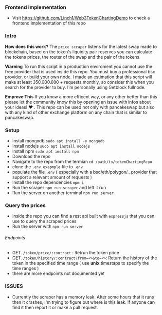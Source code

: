 ### Frontend Implementation
- Visit https://github.com/Linch1/Web3TokenChartingDemo to check a frontend implementation of this repo

### Intro

**How does this work?** The `price scraper` listens for the latest swap made to blockchain, based on the token's liquidity pair reserves you can calculate the tokens prices, the router of the swap and the pair of the tokens.

**Warning** To run this script in a production enviroment you cannot use the free provider that is used inside this repo. You must buy a professional bsc provider, or build your own node. I made an estimation that this script will make at least 350.000.000 +  requests monthly, so consider this when you search for the provider to buy. I'm personally using Getblock fullnode.

**Emprove This** If you know a more efficent way, or any other better than this please let the community know this by opening an issue with infos about your ideas! :heart: . This repo can be used not only with pancakeswap but also with any kind of other exchange platform on any chain that is similar to pancakeswap.

### Setup

- Install mongodb `sudo apt install -y mongodb`
- Install nodejs `sudo apt install nodejs`
- Install npm `sudo apt install npm`
- Download the repo
- Navigate to the repo from the termian `cd /path/to/tokenChartingRepo`
- clone the `.env.exapmple` file to `.env`
- populate the file `.env` ( especially with a bsc/eth/polygon/.. provider that support a relevant amount of requests )
- Install the repo dependencies `npm i`
- Run the scraper `npm run scraper` and left it run
- Run the server on another terminal `npm run server`

### Query the prices

- Inside the repo you can find a rest api built with `expressjs` that you can use to query the scraped prices  
- Run the server with `npm run server`

###### Endpoints


- GET. `/token/price/:contract` : Retrun the token price
- GET. `/token/history/:contract?from=<>&to=<>`: Return the history of the token in the specified time range ( use **unix** timestaps to specify the time ranges )
- there are more endpoints not documented yet


### ISSUES

- Currently the scraper has a memory leak. After some hours that it runs then it crashes, I'm trying to figure out where is this leak. If anyone can find it then report it or make a pull request.
